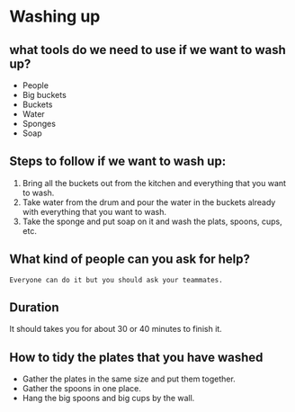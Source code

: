# Washing up

## what tools do we need to use if we want to wash up?
- People
- Big buckets
- Buckets
- Water
- Sponges
- Soap

## Steps to follow if we want to wash up:
   1. Bring all the buckets out from the kitchen and everything that you want to wash.
   1. Take water from the drum and pour the water in the buckets already with everything that you want to wash.
   1. Take the sponge and put soap on it and wash the plats, spoons, cups, etc.

## What kind of people can you ask for help?
    Everyone can do it but you should ask your teammates.

## Duration
  It should takes you for about 30 or 40 minutes to finish it.

## How to tidy the plates that you have washed
  
 - Gather the plates in the same size and put them together.
  - Gather the spoons in one place.
  - Hang the big spoons and big cups by the wall.
